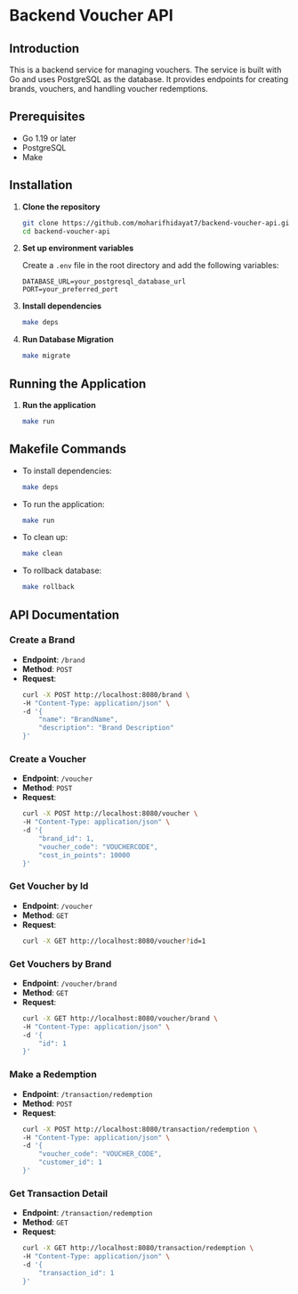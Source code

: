 # Backend Voucher API

## Introduction
This is a backend service for managing vouchers. The service is built with Go and uses PostgreSQL as the database. It provides endpoints for creating brands, vouchers, and handling voucher redemptions.

## Prerequisites
- Go 1.19 or later
- PostgreSQL
- Make

## Installation

1. **Clone the repository**
    ```sh
    git clone https://github.com/moharifhidayat7/backend-voucher-api.git
    cd backend-voucher-api
    ```

2. **Set up environment variables**

    Create a `.env` file in the root directory and add the following variables:
    ```
    DATABASE_URL=your_postgresql_database_url
    PORT=your_preferred_port
    ```

3. **Install dependencies**
    ```sh
    make deps
    ```
3. **Run Database Migration**
    ```sh
    make migrate
    ```

## Running the Application

1. **Run the application**
    ```sh
    make run
    ```

## Makefile Commands

- To install dependencies:
    ```sh
    make deps
    ```

- To run the application:
    ```sh
    make run
    ```

- To clean up:
    ```sh
    make clean
    ```
- To rollback database:
    ```sh
    make rollback
    ```

## API Documentation

### Create a Brand
- **Endpoint**: `/brand`
- **Method**: `POST`
- **Request**:
    ```sh
    curl -X POST http://localhost:8080/brand \
    -H "Content-Type: application/json" \
    -d '{
        "name": "BrandName",
        "description": "Brand Description"
    }'
    ```

### Create a Voucher
- **Endpoint**: `/voucher`
- **Method**: `POST`
- **Request**:
    ```sh
    curl -X POST http://localhost:8080/voucher \
    -H "Content-Type: application/json" \
    -d '{
        "brand_id": 1,
        "voucher_code": "VOUCHERCODE",
        "cost_in_points": 10000
    }'
    ```

### Get Voucher by Id
- **Endpoint**: `/voucher`
- **Method**: `GET`
- **Request**:
    ```sh
    curl -X GET http://localhost:8080/voucher?id=1
    ```

### Get Vouchers by Brand
- **Endpoint**: `/voucher/brand`
- **Method**: `GET`
- **Request**:
    ```sh
    curl -X GET http://localhost:8080/voucher/brand \
    -H "Content-Type: application/json" \
    -d '{
        "id": 1
    }'
    ```

### Make a Redemption
- **Endpoint**: `/transaction/redemption`
- **Method**: `POST`
- **Request**:
    ```sh
    curl -X POST http://localhost:8080/transaction/redemption \
    -H "Content-Type: application/json" \
    -d '{
        "voucher_code": "VOUCHER_CODE",
        "customer_id": 1
    }'
    ```

### Get Transaction Detail
- **Endpoint**: `/transaction/redemption`
- **Method**: `GET`
- **Request**:
    ```sh
    curl -X GET http://localhost:8080/transaction/redemption \
    -H "Content-Type: application/json" \
    -d '{
        "transaction_id": 1
    }'
    ```
